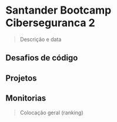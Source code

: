 # Santander Bootcamp Ciberseguranca 2

> Descrição e data

## Desafios de código

## Projetos

## Monitorias

> Colocação geral (ranking)
